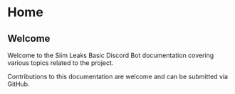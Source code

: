 # Home

## Welcome

Welcome to the Siim Leaks Basic Discord Bot documentation covering various topics related to the project.

Contributions to this documentation are welcome and can be submitted via GitHub.
